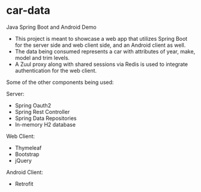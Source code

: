# car-data
Java Spring Boot and Android Demo

- This project is meant to showcase a web app that utilizes Spring Boot for the server side and web client side, and an Android client as well.
- The data being consumed represents a car with attributes of year, make, model and trim levels.
- A Zuul proxy along with shared sessions via Redis is used to integrate authentication for the web client.

Some of the other components being used:

Server:
- Spring Oauth2
- Spring Rest Controller
- Spring Data Repositories
- In-memory H2 database

Web Client:
- Thymeleaf
- Bootstrap
- jQuery

Android Client:
- Retrofit

